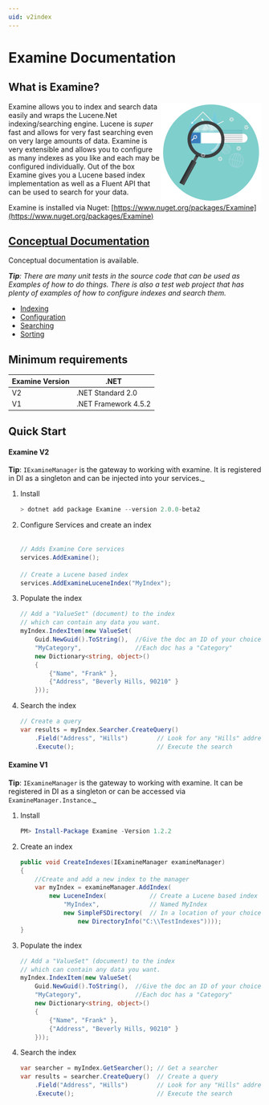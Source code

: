 ```yaml
---
uid: v2index
---
```


Examine Documentation
===

## What is Examine?

<img align="right" src="https://github.com/Shazwazza/Examine/raw/master/assets/logo-round-small.png?raw=true"> Examine allows you to index and search data easily and wraps the Lucene.Net indexing/searching engine. Lucene is _super_ fast and allows for very fast searching even on very large amounts of data. Examine is very extensible and allows you to configure as many indexes as you like and each may be configured individually. Out of the box Examine gives you a Lucene based index implementation as well as a Fluent API that can be used to search for your data.

Examine is installed via Nuget: [https://www.nuget.org/packages/Examine](https://www.nuget.org/packages/Examine)

## [Conceptual Documentation](xref:v2indexing)
Conceptual documentation is available.


_**Tip**: There are many unit tests in the source code that can be used as Examples of how to do things. There is also a test web project that has plenty of examples of how to configure indexes and search them._

* [Indexing](xref:v2indexing)
* [Configuration](xref:v2configuration)
* [Searching](xref:v2searching)
* [Sorting](xref:v2sorting)

## Minimum requirements

| Examine Version | .NET |
| --------------- | ---- |
| V2 | .NET Standard 2.0 |
| V1 | .NET Framework 4.5.2 |

## Quick Start


#### Examine V2

**Tip**: `IExamineManager` is the gateway to working with examine. It is registered in DI as a singleton and can be injected into your services._

1. Install

    ```powershell
    > dotnet add package Examine --version 2.0.0-beta2
    ```

1. Configure Services and create an index

    ```cs

    // Adds Examine Core services
    services.AddExamine();

    // Create a Lucene based index
    services.AddExamineLuceneIndex("MyIndex");
    ```

1. Populate the index

    ```cs
    // Add a "ValueSet" (document) to the index 
    // which can contain any data you want.
    myIndex.IndexItem(new ValueSet(
        Guid.NewGuid().ToString(),  //Give the doc an ID of your choice
        "MyCategory",               //Each doc has a "Category"
        new Dictionary<string, object>()
        {
            {"Name", "Frank" },
            {"Address", "Beverly Hills, 90210" }
        }));
    ```

1. Search the index

    ```cs
    // Create a query
    var results = myIndex.Searcher.CreateQuery()
        .Field("Address", "Hills")        // Look for any "Hills" addresses
        .Execute();                       // Execute the search
    ```

#### Examine V1

**Tip**: `IExamineManager` is the gateway to working with examine. It can be registered in DI as a singleton or can be accessed via `ExamineManager.Instance`._

1. Install

    ```powershell
    PM> Install-Package Examine -Version 1.2.2
    ```

1. Create an index

    ```cs
    public void CreateIndexes(IExamineManager examineManager)
    {
        //Create and add a new index to the manager
        var myIndex = examineManager.AddIndex(
            new LuceneIndex(            // Create a Lucene based index
                "MyIndex",              // Named MyIndex
                new SimpleFSDirectory(  // In a location of your choice
                    new DirectoryInfo("C:\\TestIndexes"))));
    }
    ```

1. Populate the index

    ```cs
    // Add a "ValueSet" (document) to the index 
    // which can contain any data you want.
    myIndex.IndexItem(new ValueSet(
        Guid.NewGuid().ToString(),  //Give the doc an ID of your choice
        "MyCategory",               //Each doc has a "Category"
        new Dictionary<string, object>()
        {
            {"Name", "Frank" },
            {"Address", "Beverly Hills, 90210" }
        }));
    ```

1. Search the index

    ```cs
    var searcher = myIndex.GetSearcher(); // Get a searcher
    var results = searcher.CreateQuery()  // Create a query
        .Field("Address", "Hills")        // Look for any "Hills" addresses
        .Execute();                       // Execute the search
    ```